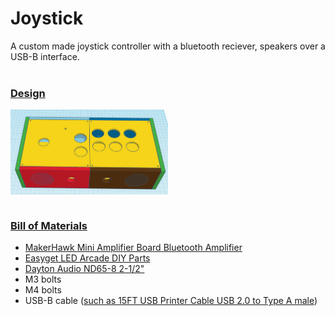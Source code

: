 # Joystick
A custom made joystick controller with a bluetooth reciever, speakers over a USB-B interface.
<br><br>
<h3><b><u>Design</u></b></h3>
<img align="center" height="50%" width="50%"src="joystick.png">
<br><br>
<h3><b><u>Bill of Materials</u></b></h3>
<ul>
  <li><a href="https://www.amazon.com/dp/B08Z3FBSDT">MakerHawk Mini Amplifier Board Bluetooth Amplifier</a>
  <li><a href="https://www.amazon.com/dp/B00WAY9848">Easyget LED Arcade DIY Parts</a>
  <li><a href="https://www.amazon.com/gp/product/B0042GWIZI">Dayton Audio ND65-8 2-1/2"</a>
  <li>M3 bolts
  <li>M4 bolts
  <li>USB-B cable (<a href="https://www.amazon.com/dp/B07KXSBB5P">such as 15FT USB Printer Cable USB 2.0 to Type A male</a>)
</ul>
